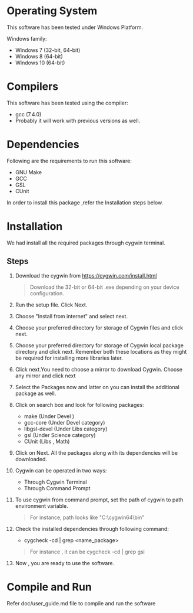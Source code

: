 # Operating System

This software has been tested under Windows Platform.

Windows family:
* Windows 7 (32-bit, 64-bit)
* Windows 8 (64-bit)
* Windows 10 (64-bit)

# Compilers

This software has been tested using the compiler:

* gcc (7.4.0)
* Probably it will work with previous versions as well.

# Dependencies

Following are the requirements to run this software:

* GNU Make
* GCC
* GSL
* CUnit

In order to install this package ,refer the Installation steps below.

# Installation

We had install all the required packages through cygwin terminal.

## Steps

1. Download the cygwin from https://cygwin.com/install.html
	>Download the 32-bit or 64-bit .exe depending on your device configuration.

2. Run the setup file. Click Next.

3. Choose "Install from internet" and select next.

4. Choose your preferred directory for storage of Cygwin files and click next.

5. Choose your preferred directory for storage of Cygwin local package directory and click next.
   Remember both these locations as they might be required for installing more libraries later.

6. Click next.You need to choose a mirror to download Cygwin. Choose any mirror and click next

7. Select the Packages now and latter on you can install the additional package as well.

8. Click on search box and look for following packages:
	* make (Under Devel )
	* gcc-core (Under Devel category)
	* libgsl-devel (Under Libs category)
	* gsl (Under Science category)
	* CUnit (Libs , Math)

9. Click on Next. All the packages along with its dependencies will be downloaded.

10. Cygwin can be operated in two ways:
	* Through Cygwin Terminal
	* Through Command Prompt

11. To use cygwin from command prompt, set the path of cygwin to path environment variable.
	> For instance, path looks like "C:\cygwin64\bin"

12. Check the installed dependencies through following command:
	* cygcheck -cd | grep <name_package>
	> For instance , it can be cygcheck -cd | grep gsl

13. Now , you are ready to use the software.

# Compile and Run

Refer doc/user_guide.md file to compile and run the software

